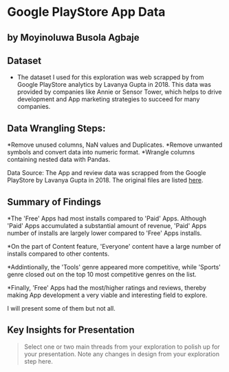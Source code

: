 # Google PlayStore App Data
## by Moyinoluwa Busola Agbaje


## Dataset

- The dataset I used for this exploration was web scrapped by from Google PlayStore analytics by Lavanya Gupta in 2018. This data was provided by companies like Annie or Sensor Tower, which helps to drive development and App marketing strategies to succeed for many companies.

## Data Wrangling Steps:

*Remove unused columns, NaN values and Duplicates.
*Remove unwanted symbols and convert data into numeric format.
*Wrangle columns containing nested data with Pandas.

Data Source:
The App and review data was scrapped from the Google PlayStore by Lavanya Gupta in 2018. The original files are listed [here](https://www.kaggle.com/datasets/lava18/google-play-store-apps).

## Summary of Findings

*The 'Free' Apps had most installs compared to 'Paid' Apps. Although 'Paid' Apps accumulated a substantial amount of revenue, 'Paid' Apps number of installs are largely lower compared to 'Free' Apps installs.

*On the part of Content feature, 'Everyone' content have a large number of installs compared to other contents.

*Addintionally, the 'Tools' genre appeared more competitive, while 'Sports' genre closed out on the top 10 most competitive genres on the list.

*Finally, 'Free' Apps had the most/higher ratings and reviews, thereby making App development a very viable and interesting field to explore.

I will present some of them but not all.


## Key Insights for Presentation

> Select one or two main threads from your exploration to polish up for your presentation. Note any changes in design from your exploration step here.